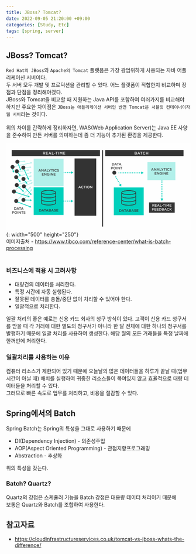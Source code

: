 ```yaml
---
title: JBoss? Tomcat?
date: 2022-09-05 21:20:00 +09:00
categories: [Study, Etc]
tags: [spring, server]
---
```


## JBoss? Tomcat?

`Red Hat의 JBoss`와 `Apache의 Tomcat` 플랫폼은 가장 광범위하게 사용되는 자바 어플리케이션 서버이다.<br>
두 서버 모두 개발 및 프로덕션을 관리할 수 있다. 어느 플랫폼이 적합한지 비교하며 장점과 단점을 정리해야겠다.<br>
JBoss와 Tomcat을 비교할 때 지원하는 Java API를 포함하여 여러가지를 비교해야 하지만 주요한 차이점은 `JBoss는 애플리케이션 서버인 반면 Tomcat은 서블릿 컨테이너이자 웹 서버`라는 것이다.<br><br>
위의 차이를 간략하게 정리하자면, WAS(Web Application Server)는 Java EE 사양을 준수하여 만든 서버를 의미하는데 좀 더 기능이 추가된 환경을 제공한다.<br>


![batch image](/assets/img/posts/working/2022-08-29-batch-1.png){: width="500" height="250"}<br>
이미지출처 - <https://www.tibco.com/reference-center/what-is-batch-processing><br><br>

### 비즈니스에 적용 시 고려사항

<ul>
    <li>대량건의 데이터를 처리한다.</li>
    <li>특정 시간에 자동 실행된다.</li>
    <li>잘못된 데이터를 충돌/중단 없이 처리할 수 있어야 한다.</li>
    <li>일괄적으로 처리한다.</li>
</ul>

일괄 처리의 좋은 예로는 신용 카드 회사의 청구 방식이 있다. 고객이 신용 카드 청구서를 받을 때 각 거래에 대한 별도의 청구서가 아니라 한 달 전체에 대한 하나의 청구서를 발행하기 때문에 일괄 처리를 사용하여 생성한다. 해당 월의 모든 거래들을 특정 날짜에 한꺼번에 처리한다.<br>

### 일괄처리를 사용하는 이유

컴퓨터 리소스가 제한되어 있기 때문에 오늘날의 많은 데이터들을 하루가 끝날 때(업무시간이 아닐 때) 배치를 실행하여 귀중한 리소스들이 묶여있지 않고 효율적으로 대량 데이터들을 처리할 수 있다.<br>
그러므로 빠른 속도로 업무를 처리하고, 비용을 절감할 수 있다.


## Spring에서의 Batch

Spring Batch는 Spring의 특성을 그대로 사용하기 때문에<br>
<ul>
    <li>DI(Dependency Injection) - 의존성주입</li>
    <li>AOP(Aspect Oriented Programming) - 관점지향프로그래밍</li>
    <li>Abstraction - 추상화</li>
</ul>
위의 특성을 갖는다.

### Batch? Quartz?

Quartz의 강점은 스케쥴러 기능을 Batch 강점은 대용량 데이터 처리이기 때문에<br>
보통은 Quartz와 Batch를 조합하여 사용한다.


## 참고자료

- <https://cloudinfrastructureservices.co.uk/tomcat-vs-jboss-whats-the-difference/>